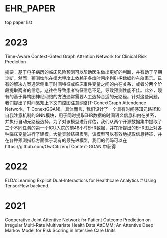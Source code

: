# EHR_PAPER
top paper list

# 2023
Time-Aware Context-Gated Graph Attention Network for Clinical Risk Prediction

摘要：基于电子病历的临床风险预测可以帮助医生做出更好的判断，并有助于早期诊断。然而，预测性能在很大程度上依赖于多维时间序列EHR数据的有效表示。已有的解决方案通常侧重于时间特征或临床事件变量之间的内在关系，或者分两个阶段提取两者的信息。这往往导致患者特征信息不足，导致预测性能不佳。此外，现有的基于异构图神经网络的方法通常需要人工选择合适的元路径。针对这些问题，我们提出了时间感知上下文门控图注意网络(T-ConextGraph Attendence Network，T-ConextGGAN)。具体而言，我们设计了一个具有时间感知元路径和自我注意机制的GNN模块，用于同时提取EHR数据的时间语义信息和内在关系，并执行自动元路径选择。为了对该模型进行评估，我们从两个开源数据集中提取了三个不同任务的第一个ICU入院的前48小时EHR数据，并在所提出的EHR图上对各种临床变量进行了建模。大量实验结果表明，该模型可以有效地提取信息特征，并在各种预测指标方面优于现有的最先进模型。我们的代码可以在https://github.com/OwlCitizen/TContext-GGAN.中获得


# 2022
ELDA:Learning Explicit Dual-Interactions for Healthcare Analytics # Using TensorFlow backend.

# 2021 

Cooperative Joint Attentive Network for Patient Outcome Prediction on Irregular Multi-Rate Multivariate Health Data
AttDMM: An Attentive Deep Markov Model for Risk Scoring in Intensive Care Units
